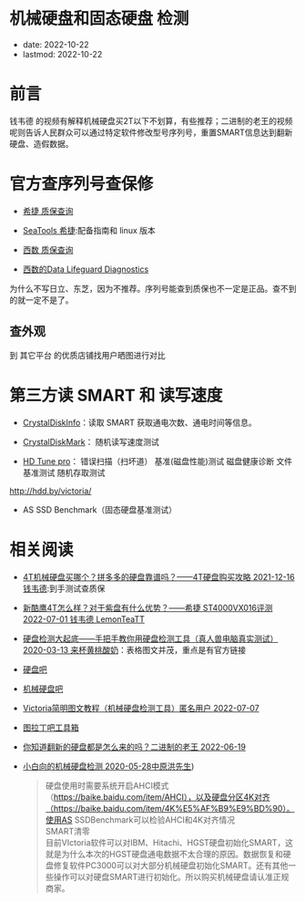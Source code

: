 # 机械硬盘和固态硬盘 检测
- date: 2022-10-22
- lastmod: 2022-10-22

# 前言

钱韦德 的视频有解释机械硬盘买2T以下不划算，有些推荐；二进制的老王的视频呢则告诉人民群众可以通过特定软件修改型号序列号，重置SMART信息达到翻新硬盘、造假数据。

# 官方查序列号查保修

- [希捷 质保查询](https://www.seagate.com/cn/zh/support/warranty-and-replacements/)
- [SeaTools 希捷](https://www.seagate.com/cn/zh/support/downloads/seatools):配备指南和 linux 版本

- [西数 质保查询](https://support-zh.wd.com/app/warrantystatusweb)
- [西数的Data Lifeguard Diagnostics](ttps://support.wdc.com/downloads.aspx?lang=cn)

为什么不写日立、东芝，因为不推荐。序列号能查到质保也不一定是正品。查不到的就一定不是了。

## 查外观

到 其它平台 的优质店铺找用户晒图进行对比

# 第三方读 SMART 和 读写速度

- [CrystalDiskInfo](https://crystalmark.info/en/download/#CrystalDiskInfo)：读取 SMART 获取通电次数、通电时间等信息。

- [CrystalDiskMark](https://crystalmark.info/en/software/crystaldiskmark/)：  随机读写速度测试

- [HD Tune pro](http://www.hdtune.com/download.html)： 错误扫描（扫坏道） 基准(磁盘性能)测试 磁盘健康诊断 文件基准测试 随机存取测试

http://hdd.by/victoria/
- AS SSD Benchmark（固态硬盘基准测试）

# 相关阅读

- [4T机械硬盘买哪个？拼多多的硬盘靠谱吗？——4T硬盘购买攻略 2021-12-16 钱韦德](https://www.bilibili.com/video/BV19g411w7KX):到手测试查质保

- [新酷鹰4T怎么样？对于紫盘有什么优势？——希捷 ST4000VX016评测 2022-07-01 钱韦德 LemonTeaTT](https://www.bilibili.com/video/BV1RG411s7uV)

- [硬盘检测大起底——手把手教你用硬盘检测工具（真人兽电脑真实测试）2020-03-13 来杯黄桃酸奶](https://post.smzdm.com/p/az5eqq9r/)：表格图文并茂，重点是有官方链接

- [硬盘吧](https://tieba.baidu.com/f?kw=%E7%A1%AC%E7%9B%98&ie=utf-8)

- [机械硬盘吧](https://jump2.bdimg.com/f?kw=%E6%9C%BA%E6%A2%B0%E7%A1%AC%E7%9B%98&ie=utf-8&tp=0)

- [Victoria简明图文教程（机械硬盘检测工具）匿名用户 2022-07-07](https://post.smzdm.com/p/a5o5pdpl/)

- [图拉丁吧工具箱](http://www.tbtool.cn/)

- [你知道翻新的硬盘都是怎么来的吗？二进制的老王 2022-06-19 ](https://www.bilibili.com/video/BV1pa411s7Zn)

- [小白向的机械硬盘检测 2020-05-28中原洪先生](https://www.bilibili.com/read/cv6231874))
    > 硬盘使用时需要系统开启AHCI模式（https://baike.baidu.com/item/AHCI），以及硬盘分区4K对齐（https://baike.baidu.com/item/4K%E5%AF%B9%E9%BD%90）。使用AS SSDBenchmark可以检验AHCI和4K对齐情况  
    SMART清零   
    目前VIctoria软件可以对IBM、Hitachi、HGST硬盘初始化SMART，这就是为什么本次的HGST硬盘通电数据不太合理的原因。数据恢复和硬盘修复软件PC3000可以对大部分机械硬盘初始化SMART。还有其他一些操作可以对硬盘SMART进行初始化。所以购买机械硬盘请认准正规商家。